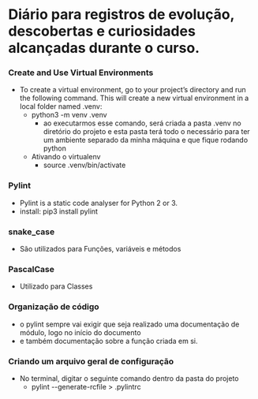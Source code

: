 # Diário para registros de evolução, descobertas e curiosidades alcançadas durante o curso. 

### Create and Use Virtual Environments
- To create a virtual environment, go to your project’s directory and run the following command. This will create a new virtual environment in a local folder named .venv:
  - python3 -m venv .venv
    - ao executarmos esse comando, será criada a pasta .venv no diretório do projeto e esta pasta terá todo o necessário para ter um ambiente separado da minha máquina e que fique rodando python 
  - Ativando o virtualenv
    - source .venv/bin/activate

### Pylint
- Pylint is a static code analyser for Python 2 or 3.
- install: pip3 install pylint

### snake_case
- São utilizados para Funções, variáveis e métodos

### PascalCase
- Utilizado para Classes

### Organização de código
- o pylint sempre vai exigir que seja realizado uma documentação de módulo, logo no início do documento
- e também documentação sobre a função criada em si.
<!-- 18 MINUTOS -->

### Criando um arquivo geral de configuração
- No terminal, digitar o seguinte comando dentro da pasta do projeto
  - pylint --generate-rcfile > .pylintrc